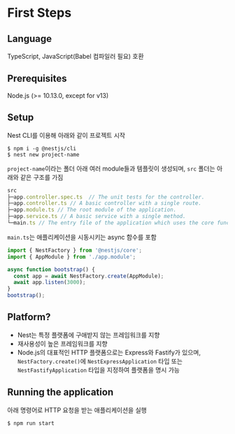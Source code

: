 # First Steps

## Language

TypeScript, JavaScript(Babel 컴파일러 필요) 호환

## Prerequisites

Node.js (>= 10.13.0, except for v13)

## Setup

Nest CLI를 이용해 아래와 같이 프로젝트 시작

```shell
$ npm i -g @nestjs/cli
$ nest new project-name
```

`project-name`이라는 폴더 아래 여러 module들과 템플릿이 생성되며, `src` 폴더는 아래와 같은 구조를 가짐

```js
src
├─app.controller.spec.ts  // The unit tests for the controller.
├─app.controller.ts // A basic controller with a single route.
├─app.module.ts // The root module of the application.
├─app.service.ts // A basic service with a single method.
└─main.ts // The entry file of the application which uses the core function NestFactory to create a Nest application instance.
```

`main.ts`는 애플리케이션을 시동시키는 async 함수를 포함

```js
import { NestFactory } from '@nestjs/core';
import { AppModule } from './app.module';

async function bootstrap() {
  const app = await NestFactory.create(AppModule);
  await app.listen(3000);
}
bootstrap();
```

## Platform?

- Nest는 특정 플랫폼에 구애받지 않는 프레임워크를 지향
- 재사용성이 높은 프레임워크를 지향
- Node.js의 대표적인 HTTP 플랫폼으로는 Express와 Fastify가 있으며, `NestFactory.create()`에 `NestExpressApplication` 타입 또는 `NestFastifyApplication` 타입을 지정하여 플랫폼을 명시 가능

## Running the application

아래 명령어로 HTTP 요청을 받는 애플리케이션을 실행

```shell
$ npm run start
```
